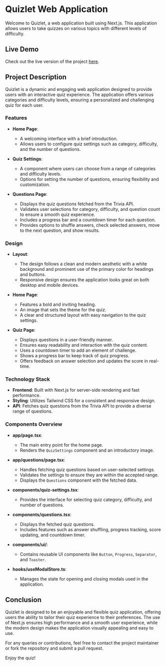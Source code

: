 # Quizlet Web Application

Welcome to Quizlet, a web application built using Next.js. This application allows users to take quizzes on various topics with different levels of difficulty.

## Live Demo

Check out the live version of the project [here](https://your-live-link.com).

## Project Description

Quizlet is a dynamic and engaging web application designed to provide users with an interactive quiz experience. The application offers various categories and difficulty levels, ensuring a personalized and challenging quiz for each user.

### Features

- **Home Page**: 
  - A welcoming interface with a brief introduction.
  - Allows users to configure quiz settings such as category, difficulty, and the number of questions.
  
- **Quiz Settings**:
  - A component where users can choose from a range of categories and difficulty levels.
  - Options for setting the number of questions, ensuring flexibility and customization.

- **Questions Page**:
  - Displays the quiz questions fetched from the Trivia API.
  - Validates user selections for category, difficulty, and question count to ensure a smooth quiz experience.
  - Includes a progress bar and a countdown timer for each question.
  - Provides options to shuffle answers, check selected answers, move to the next question, and show results.

### Design

- **Layout**:
  - The design follows a clean and modern aesthetic with a white background and prominent use of the primary color for headings and buttons.
  - Responsive design ensures the application looks great on both desktop and mobile devices.

- **Home Page**:
  - Features a bold and inviting heading.
  - An image that sets the theme for the quiz.
  - A clear and structured layout with easy navigation to the quiz settings.

- **Quiz Page**:
  - Displays questions in a user-friendly manner.
  - Ensures easy readability and interaction with the quiz content.
  - Uses a countdown timer to add an element of challenge.
  - Shows a progress bar to keep track of quiz progress.
  - Offers feedback on answer selection and updates the score in real-time.

### Technology Stack

- **Frontend**: Built with Next.js for server-side rendering and fast performance.
- **Styling**: Utilizes Tailwind CSS for a consistent and responsive design.
- **API**: Fetches quiz questions from the Trivia API to provide a diverse range of questions.

### Components Overview

- **app/page.tsx**: 
  - The main entry point for the home page.
  - Renders the `QuizSettings` component and an introductory image.

- **app/questions/page.tsx**:
  - Handles fetching quiz questions based on user-selected settings.
  - Validates the settings to ensure they are within the accepted range.
  - Displays the `Questions` component with the fetched data.

- **components/quiz-settings.tsx**:
  - Provides the interface for selecting quiz category, difficulty, and number of questions.

- **components/questions.tsx**:
  - Displays the fetched quiz questions.
  - Includes features such as answer shuffling, progress tracking, score updating, and countdown timer.

- **components/ui/**:
  - Contains reusable UI components like `Button`, `Progress`, `Separator`, and `Toaster`.

- **hooks/useModalStore.ts**:
  - Manages the state for opening and closing modals used in the application.

## Conclusion

Quizlet is designed to be an enjoyable and flexible quiz application, offering users the ability to tailor their quiz experience to their preferences. The use of Next.js ensures high performance and a smooth user experience, while the modern design makes the application visually appealing and easy to use.

For any queries or contributions, feel free to contact the project maintainer or fork the repository and submit a pull request.

Enjoy the quiz!
